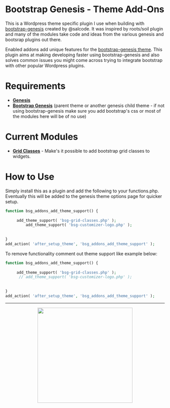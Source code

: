 # Bootstrap Genesis - Theme Add-Ons
This is a Wordpress theme specific plugin I use when building with [bootstrap-genesis](https://github.com/salcode/bootstrap-genesis) created by @salcode. It was inspired by roots/soil plugin and many of the modules take code and ideas from the various genesis and bootsrap plugins out there.

Enabled addons add unique features for the [bootstrap-genesis theme](https://github.com/salcode/bootstrap-genesis). This plugin aims at making developing faster using bootstrap-genesis and also solves common issues you might come across trying to integrate bootstrap with other popular Wordpress plugins. 

# Requirements
 - **[Genesis](http://my.studiopress.com/themes/genesis/)** 
 - **[Bootstrap Genesis](https://github.com/salcode/bootstrap-genesis)**  (parent theme or another genesis child theme - if not using bootstrap-genesis make sure you add bootstrap's css or most of the modules here will be of no use)




# Current Modules
 - **[Grid Classes](https://github.com/bryanwillis/bootstrap-genesis-addons/blob/master/addons/bsg-grid-classes.php)** - Make's it possible to add bootstrap grid classes to widgets.
 
# How to Use
 Simply install this as a plugin and add the following to your functions.php.  Eventually this will be added to the genesis theme options page for quicker setup.



```php
function bsg_addons_add_theme_support() {
       
	 add_theme_support( 'bsg-grid-classes.php' );
         add_theme_support( 'bsg-customizer-logo.php' );
         
        
}
add_action( 'after_setup_theme', 'bsg_addons_add_theme_support' );
```


To remove functionality comment out theme support like example below:
        
```php
function bsg_addons_add_theme_support() {
       
	 add_theme_support( 'bsg-grid-classes.php' );
      // add_theme_support( 'bsg-customizer-logo.php' );
         
        
}
add_action( 'after_setup_theme', 'bsg_addons_add_theme_support' );
```

----------

<p align="center"><img align="middle" width="300" src="https://cloud.githubusercontent.com/assets/4042621/6660594/fb19d3a0-cb6a-11e4-91c8-87e908b2baf2.png" /></p>



